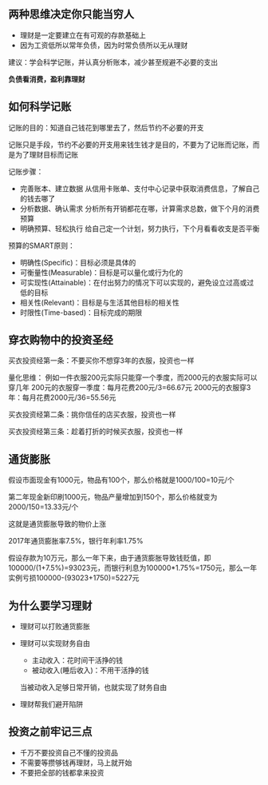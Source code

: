 ## 两种思维决定你只能当穷人

* 理财是一定要建立在有可观的存款基础上
* 因为工资低所以常年负债，因为时常负债所以无从理财

建议：学会科学记账，并认真分析账本，减少甚至规避不必要的支出

**负债看消费，盈利靠理财**

## 如何科学记账

记账的目的：知道自己钱花到哪里去了，然后节约不必要的开支

记账只是手段，节约不必要的开支用来钱生钱才是目的，不要为了记账而记账，而是为了理财目标而记账

记账步骤：
* 完善账本、建立数据
    从信用卡账单、支付中心记录中获取消费信息，了解自己的钱去哪了
* 分析数据、确认需求
    分析所有开销都花在哪，计算需求总数，做下个月的消费预算
* 明确预算、轻松执行
    给自己定一个计划，努力执行，下个月看看收支是否平衡
   
预算的SMART原则：
* 明确性(Specific)：目标必须是具体的
* 可衡量性(Measurable)：目标是可以量化或行为化的
* 可实现性(Attainable)：在付出努力的情况下可以实现的，避免设立过高或过低的目标
* 相关性(Relevant)：目标是与生活其他目标的相关性
* 时限性(Time-based)：目标完成的期限

## 穿衣购物中的投资圣经

买衣投资经第一条：不要买你不想穿3年的衣服，投资也一样

量化思维：
例如一件衣服200元实际只能穿一个季度，而2000元的衣服实际可以穿几年
200元的衣服穿一季度：每月花费200元/3=66.67元
2000元的衣服穿3年：每月花费2000元/36=55.56元

买衣投资经第二条：挑你信任的店买衣服，投资也一样

买衣投资经第三条：趁着打折的时候买衣服，投资也一样

## 通货膨胀

假设市面现金有1000元，物品有100个，那么价格就是1000/100=10元/个

第二年现金新印刷1000元，物品产量增加到150个，那么价格就变为2000/150=13.33元/个

这就是通货膨胀导致的物价上涨

2017年通货膨胀率7.5%，银行年利率1.75%

假设存款为10万元，那么一年下来，由于通货膨胀导致钱贬值，即100000/(1+7.5%)=93023元，而银行利息为100000*1.75%=1750元，那么一年实例亏损100000-(93023+1750)=5227元

## 为什么要学习理财

* 理财可以打败通货膨胀
* 理财可以实现财务自由
    * 主动收入：花时间干活挣的钱
    * 被动收入(睡后收入)：不用干活挣的钱
    
    当被动收入足够日常开销，也就实现了财务自由
* 理财帮我们避开陷阱

## 投资之前牢记三点

* 千万不要投资自己不懂的投资品
* 不需要等攒够钱再理财，马上就开始
* 不要把全部的钱都拿来投资